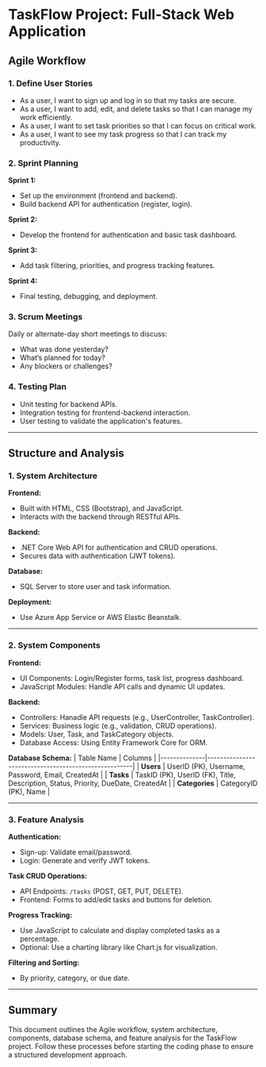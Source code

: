 
# TaskFlow Project: Full-Stack Web Application

## Agile Workflow
### 1. Define User Stories
- As a user, I want to sign up and log in so that my tasks are secure.
- As a user, I want to add, edit, and delete tasks so that I can manage my work efficiently.
- As a user, I want to set task priorities so that I can focus on critical work.
- As a user, I want to see my task progress so that I can track my productivity.

### 2. Sprint Planning
**Sprint 1:** 
- Set up the environment (frontend and backend).
- Build backend API for authentication (register, login).

**Sprint 2:** 
- Develop the frontend for authentication and basic task dashboard.

**Sprint 3:** 
- Add task filtering, priorities, and progress tracking features.

**Sprint 4:** 
- Final testing, debugging, and deployment.

### 3. Scrum Meetings
Daily or alternate-day short meetings to discuss:
- What was done yesterday?
- What’s planned for today?
- Any blockers or challenges?

### 4. Testing Plan
- Unit testing for backend APIs.
- Integration testing for frontend-backend interaction.
- User testing to validate the application's features.

---

## Structure and Analysis

### 1. System Architecture
**Frontend:**
- Built with HTML, CSS (Bootstrap), and JavaScript.
- Interacts with the backend through RESTful APIs.

**Backend:**
- .NET Core Web API for authentication and CRUD operations.
- Secures data with authentication (JWT tokens).

**Database:**
- SQL Server to store user and task information.

**Deployment:**
- Use Azure App Service or AWS Elastic Beanstalk.

---

### 2. System Components
**Frontend:**
- UI Components: Login/Register forms, task list, progress dashboard.
- JavaScript Modules: Handle API calls and dynamic UI updates.

**Backend:**
- Controllers: Hanadle API requests (e.g., UserController, TaskController).
- Services: Business logic (e.g., validation, CRUD operations).
- Models: User, Task, and TaskCategory objects.
- Database Access: Using Entity Framework Core for ORM.

**Database Schema:**
| Table Name   | Columns                                              |
|--------------|------------------------------------------------------|
| **Users**    | UserID (PK), Username, Password, Email, CreatedAt    |
| **Tasks**    | TaskID (PK), UserID (FK), Title, Description, Status, Priority, DueDate, CreatedAt |
| **Categories** | CategoryID (PK), Name                              |

---

### 3. Feature Analysis
**Authentication:**
- Sign-up: Validate email/password.
- Login: Generate and verify JWT tokens.

**Task CRUD Operations:**
- API Endpoints: `/tasks` (POST, GET, PUT, DELETE).
- Frontend: Forms to add/edit tasks and buttons for deletion.

**Progress Tracking:**
- Use JavaScript to calculate and display completed tasks as a percentage.
- Optional: Use a charting library like Chart.js for visualization.

**Filtering and Sorting:**
- By priority, category, or due date.

---

## Summary
This document outlines the Agile workflow, system architecture, components, database schema, and feature analysis for the TaskFlow project. Follow these processes before starting the coding phase to ensure a structured development approach.
